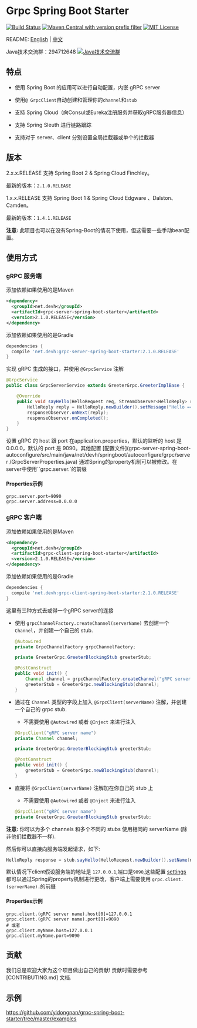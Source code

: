# Grpc Spring Boot Starter

[![Build Status](https://travis-ci.org/yidongnan/grpc-spring-boot-starter.svg?branch=master)](https://travis-ci.org/yidongnan/grpc-spring-boot-starter)
[![Maven Central with version prefix filter](https://img.shields.io/maven-central/v/net.devh/grpc-spring-boot-starter.svg)](http://search.maven.org/#search%7Cga%7C1%7Cg%3A%22net.devh%22%20grpc)
[![MIT License](https://img.shields.io/github/license/mashape/apistatus.svg)](LICENSE)

README: [English](README.md) | [中文](README-zh.md)

Java技术交流群：294712648 <a target="_blank" href="http://shang.qq.com/wpa/qunwpa?idkey=34ad403ce78380042406f11a122637ea9d66c11ae20f331dff37bc90a4fde939"><img border="0" src="http://pub.idqqimg.com/wpa/images/group.png" alt="Java技术交流群" title="Java技术交流群"></a>

## 特点

* 使用 Spring Boot 的应用可以进行自动配置，内嵌 gRPC server

* 使用`@ GrpcClient`自动创建和管理你的``channel``和``stub``

* 支持 Spring Cloud（向Consul或Eureka注册服务并获取gRPC服务器信息）

* 支持 Spring Sleuth 进行链路跟踪

* 支持对于 server、client 分别设置全局拦截器或单个的拦截器

## 版本

2.x.x.RELEASE 支持 Spring Boot 2 & Spring Cloud Finchley。

最新的版本：``2.1.0.RELEASE``

1.x.x.RELEASE 支持 Spring Boot 1 & Spring Cloud Edgware 、Dalston、Camden。

最新的版本：``1.4.1.RELEASE``

**注意:** 此项目也可以在没有Spring-Boot的情况下使用，但这需要一些手动bean配置。

## 使用方式

### gRPC 服务端

添加依赖如果使用的是Maven

````xml
<dependency>
  <groupId>net.devh</groupId>
  <artifactId>grpc-server-spring-boot-starter</artifactId>
  <version>2.1.0.RELEASE</version>
</dependency>
````

添加依赖如果使用的是Gradle

````gradle
dependencies {
  compile 'net.devh:grpc-server-spring-boot-starter:2.1.0.RELEASE'
}
````

实现 gRPC 生成的接口，并使用 ``@GrpcService`` 注解

````java
@GrpcService
public class GrpcServerService extends GreeterGrpc.GreeterImplBase {

    @Override
    public void sayHello(HelloRequest req, StreamObserver<HelloReply> responseObserver) {
        HelloReply reply = HelloReply.newBuilder().setMessage("Hello ==> " + req.getName()).build();
        responseObserver.onNext(reply);
        responseObserver.onCompleted();
    }
}
````

设置 gRPC 的 host 跟 port 在application.properties，默认的监听的 host 是 0.0.0.0，默认的 port 是 9090。其他配置
[配置文件](grpc-server-spring-boot-autoconfigure/src/main/java/net/devh/springboot/autoconfigure/grpc/server
/GrpcServerProperties.java)
通过Spring的property机制可以被修改。在server中使用``grpc.server.`的前缀

#### Properties示例

````properties
grpc.server.port=9090
grpc.server.address=0.0.0.0
````

### gRPC 客户端

添加依赖如果使用的是Maven

````xml
<dependency>
  <groupId>net.devh</groupId>
  <artifactId>grpc-client-spring-boot-starter</artifactId>
  <version>2.1.0.RELEASE</version>
</dependency>
````

添加依赖如果使用的是Gradle

````gradle
dependencies {
  compile 'net.devh:grpc-client-spring-boot-starter:2.1.0.RELEASE'
}
````

这里有三种方式去或得一个gRPC server的连接


* 使用 `grpcChannelFactory.createChannel(serverName)` 去创建一个 `Channel`，并创建一个自己的 stub.

  ````java
  @Autowired
  private GrpcChannelFactory grpcChannelFactory;

  private GreeterGrpc.GreeterBlockingStub greeterStub;

  @PostConstruct
  public void init() {
      Channel channel = grpcChannelFactory.createChannel("gRPC server name");
      greeterStub = GreeterGrpc.newBlockingStub(channel);
  }
  ````

* 通过在 `Channel` 类型的字段上加入 `@GrpcClient(serverName)` 注解，并创建一个自己的 grpc stub.
  * 不需要使用 `@Autowired` 或者 `@Inject` 来进行注入
  
  ````java
  @GrpcClient("gRPC server name")
  private Channel channel;

  private GreeterGrpc.GreeterBlockingStub greeterStub;

  @PostConstruct
  public void init() {
      greeterStub = GreeterGrpc.newBlockingStub(channel);
  }
  ````
  
* 直接将 `@GrpcClient(serverName)` 注解加在你自己的 stub 上
  * 不需要使用 `@Autowired` 或者 `@Inject` 来进行注入

  ````java
  @GrpcClient("gRPC server name")
  private GreeterGrpc.GreeterBlockingStub greeterStub;
  ````
 
**注意:** 你可以为多个 channels 和多个不同的 stubs 使用相同的 serverName (除非他们拦截器不一样). 

然后你可以直接向服务端发起请求，如下:

````java
HelloReply response = stub.sayHello(HelloRequest.newBuilder().setName(name).build());
````

默认情况下client假设服务端的地址是 `127.0.0.1`,端口是`9090`,这些配置 [settings](grpc-client-spring-boot-autoconfigure/src/main/java/net/devh/springboot/autoconfigure/grpc/client/GrpcChannelProperties.java)
都可以通过Spring的property机制进行更改，客户端上需要使用 `grpc.client.(serverName).`的前缀 

#### Properties示例

````properties
grpc.client.(gRPC server name).host[0]=127.0.0.1
grpc.client.(gRPC server name).port[0]=9090
# 或者
grpc.client.myName.host=127.0.0.1
grpc.client.myName.port=9090
````
## 贡献

我们总是欢迎大家为这个项目做出自己的贡献! 贡献时需要参考 [CONTRIBUTING.md] 文档.

## 示例

https://github.com/yidongnan/grpc-spring-boot-starter/tree/master/examples

